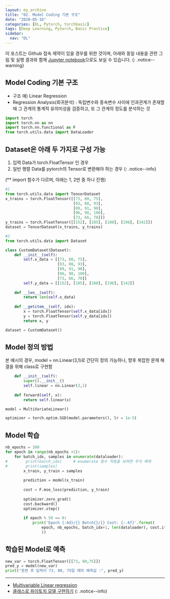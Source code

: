 ```yaml
---
layout: my_archive
title: "02. Model Coding 기본 구조"
date: "2020-05-16"
categories: [DL, Pytorch, torchbasic]
tags: [Deep Learning, Pytorch, Basic Practice]
sidebar:
  nav: "DL"
---
```


이 포스트는 Github 접속 제약이 있을 경우를 위한 것이며, 아래와 동일 내용을 관련 그림 및 실행 결과와 함께 [Jupyter notebook](https://github.com/bestofbad/Pytorch-Study/blob/master/2.%20Model%20Coding%20%EA%B8%B0%EB%B3%B8%20%EA%B5%AC%EC%A1%B0.ipynb)으로도 보실 수 있습니다.
{: .notice--warning}

## Model Coding 기본 구조

- 구조 예) Linear Regression
- Regression Analysis(회귀분석) : 독립변수와 종속변수 사이에 인과관계가 존재할 때 그 관계의 통계적 유의미성을 검증하고, 또 그 관계의 정도를 분석하는 것

```python
import torch
import torch.nn as nn
import torch.nn.functional as F
from torch.utils.data import DataLoader
```
## Dataset은 아래 두 가지로 구성 가능

1. 입력 Data가 torch.FloatTensor 인 경우
2. 일반 행렬 Data를 pytorch의 Tensor로 변환해야 하는 경우
{: .notice--info}

(** import 함수가 다르며, 아래는 1, 2번 중 하나 진행)

```python
#1
from torch.utils.data import TensorDataset
x_trains = torch.FloatTensor([[73, 80, 75],
                              [93, 88, 93],
                              [89, 91, 90],
                              [96, 98, 100],
                              [73, 66, 70]])
y_trains = torch.FloatTensor([[152], [185], [180], [196], [142]])
dataset = TensorDataset(x_trains, y_trains)
```

```python
#2
from torch.utils.data import Dataset

class CustomDataset(Dataset):
    def __init__(self):
        self.x_data = [[73, 80, 75],
                       [93, 88, 93],
                       [89, 91, 90],
                       [96, 98, 100],
                       [73, 66, 70]]
        self.y_data = [[152], [185], [180], [196], [142]]
    
    def __len__(self):
        return len(self.x_data)
    
    def __getitem__(self, idx):
        x = torch.FloatTensor(self.x_data[idx])
        y = torch.FloatTensor(self.y_data[idx])
        return x, y

dataset = CustomDataset()
```
## Model 정의 방법

본 예시의 경우, model = nn.Linear(3,1)로 간단히 정의 가능하나, 향후 복잡한 문제 해결을 위해 class로 구현함

```python
    def __init__(self):
        super().__init__()
        self.linear = nn.Linear(3,1)
        
    def forward(self, x):
        return self.linear(x)

model = MultiVariateLinear()

optimizer = torch.optim.SGD(model.parameters(), lr = 1e-5)
```

## Model 학습

```python
nb_epochs = 200
for epoch in range(nb_epochs +1):
    for batch_idx, samples in enumerate(dataloader):
#        print(batch_idx)     # enumerate 함수 작동을 보려면 주석 해제
#        print(samples)
        x_train, y_train = samples
        
        prediction = model(x_train)
        
        cost = F.mse_loss(prediction, y_train)
        
        optimizer.zero_grad()
        cost.backward()
        optimizer.step()
        
        if epoch % 50 == 0:
            print('Epoch {:4d}/{} Batch{}/{} Cost: {:.6f}'.format(
                epoch, nb_epochs, batch_idx+1, len(dataloader), cost.item()
                ))
```
## 학습된 Model로 예측

```python
new_var = torch.FloatTensor([[73, 80,75]])
pred_y = model(new_var)
print("훈련 후 입력이 73, 80, 75일 때의 예측값 :", pred_y)
```
---
- [Multivariable Linear regression](https://wikidocs.net/54841)
- [클래스로 파이토치 모델 구현하기](https://wikidocs.net/60036)
{: .notice--info}